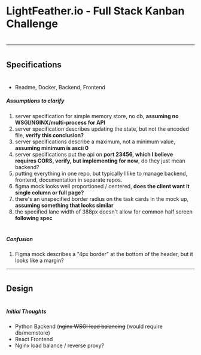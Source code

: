 # LightFeather.io - Full Stack Kanban Challenge
#
#

---
#
## Specifications
#

* Readme, Docker, Backend, Frontend

##### Assumptions to clarify
1. server specification for simple memory store, no db, **assuming no WSGI/NGINX/multi-process for API**
2. server specification describes updating the state, but not the encoded file, **verify this conclusion?**
3. server specifications describe a maximum, not a minimum value, **assuming minimum is ascii 0**
8. server specifications put the api on **port 23456, which I believe requires CORS, verify, but implementing for now**, do they just mean backend?
4. putting everything in one repo, but typically I like to manage backend, frontend, documentation in separate repos.
5. figma mock looks well proportioned / centered, **does the client want it single column or full page?**
6. there's an unspecified border radius on the task cards in the mock up, **assuming something that looks similar**
7. the specified lane width of 388px doesn't allow for common half screen **following spec**
#
#

##### Confusion
1. Figma mock describes a "4px border" at the bottom of the header, but it looks like a margin?

---
#
## Design
#

##### Initial Thoughts

* Python Backend (~~nginx WSGI load balancing~~ (would require db/memstore)
* React Frontend
* Nginx load balance / reverse proxy?
